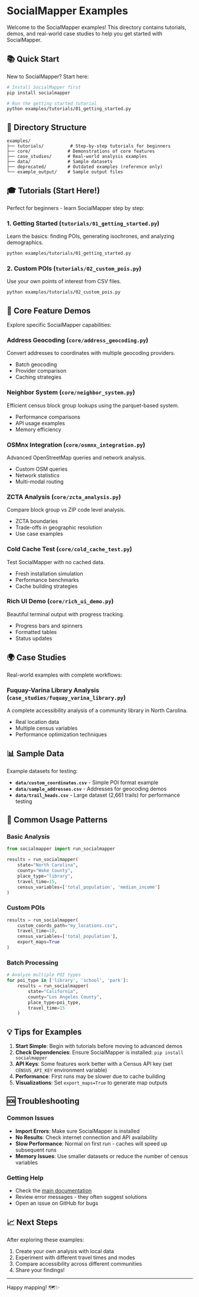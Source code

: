 # SocialMapper Examples

Welcome to the SocialMapper examples! This directory contains tutorials, demos, and real-world case studies to help you get started with SocialMapper.

## 📚 Quick Start

New to SocialMapper? Start here:

```bash
# Install SocialMapper first
pip install socialmapper

# Run the getting started tutorial
python examples/tutorials/01_getting_started.py
```

## 📁 Directory Structure

```
examples/
├── tutorials/          # Step-by-step tutorials for beginners
├── core/              # Demonstrations of core features
├── case_studies/      # Real-world analysis examples
├── data/              # Sample datasets
├── deprecated/        # Outdated examples (reference only)
└── example_output/    # Sample output files
```

## 🎓 Tutorials (Start Here!)

Perfect for beginners - learn SocialMapper step by step:

### 1. **Getting Started** (`tutorials/01_getting_started.py`)
Learn the basics: finding POIs, generating isochrones, and analyzing demographics.

```bash
python examples/tutorials/01_getting_started.py
```

### 2. **Custom POIs** (`tutorials/02_custom_pois.py`)
Use your own points of interest from CSV files.

```bash
python examples/tutorials/02_custom_pois.py
```

## 🔧 Core Feature Demos

Explore specific SocialMapper capabilities:

### **Address Geocoding** (`core/address_geocoding.py`)
Convert addresses to coordinates with multiple geocoding providers.
- Batch geocoding
- Provider comparison
- Caching strategies

### **Neighbor System** (`core/neighbor_system.py`)
Efficient census block group lookups using the parquet-based system.
- Performance comparisons
- API usage examples
- Memory efficiency

### **OSMnx Integration** (`core/osmnx_integration.py`)
Advanced OpenStreetMap queries and network analysis.
- Custom OSM queries
- Network statistics
- Multi-modal routing

### **ZCTA Analysis** (`core/zcta_analysis.py`)
Compare block group vs ZIP code level analysis.
- ZCTA boundaries
- Trade-offs in geographic resolution
- Use case examples

### **Cold Cache Test** (`core/cold_cache_test.py`)
Test SocialMapper with no cached data.
- Fresh installation simulation
- Performance benchmarks
- Cache building strategies

### **Rich UI Demo** (`core/rich_ui_demo.py`)
Beautiful terminal output with progress tracking.
- Progress bars and spinners
- Formatted tables
- Status updates

## 🌍 Case Studies

Real-world examples with complete workflows:

### **Fuquay-Varina Library Analysis** (`case_studies/fuquay_varina_library.py`)
A complete accessibility analysis of a community library in North Carolina.
- Real location data
- Multiple census variables
- Performance optimization techniques

## 📊 Sample Data

Example datasets for testing:

- **`data/custom_coordinates.csv`** - Simple POI format example
- **`data/sample_addresses.csv`** - Addresses for geocoding demos
- **`data/trail_heads.csv`** - Large dataset (2,661 trails) for performance testing

## 🚀 Common Usage Patterns

### Basic Analysis
```python
from socialmapper import run_socialmapper

results = run_socialmapper(
    state="North Carolina",
    county="Wake County",
    place_type="library",
    travel_time=15,
    census_variables=['total_population', 'median_income']
)
```

### Custom POIs
```python
results = run_socialmapper(
    custom_coords_path="my_locations.csv",
    travel_time=10,
    census_variables=['total_population'],
    export_maps=True
)
```

### Batch Processing
```python
# Analyze multiple POI types
for poi_type in ['library', 'school', 'park']:
    results = run_socialmapper(
        state="California",
        county="Los Angeles County",
        place_type=poi_type,
        travel_time=15
    )
```

## 💡 Tips for Examples

1. **Start Simple**: Begin with tutorials before moving to advanced demos
2. **Check Dependencies**: Ensure SocialMapper is installed: `pip install socialmapper`
3. **API Keys**: Some features work better with a Census API key (set `CENSUS_API_KEY` environment variable)
4. **Performance**: First runs may be slower due to cache building
5. **Visualizations**: Set `export_maps=True` to generate map outputs

## 🆘 Troubleshooting

### Common Issues

- **Import Errors**: Make sure SocialMapper is installed
- **No Results**: Check internet connection and API availability
- **Slow Performance**: Normal on first run - caches will speed up subsequent runs
- **Memory Issues**: Use smaller datasets or reduce the number of census variables

### Getting Help

- Check the [main documentation](../docs/)
- Review error messages - they often suggest solutions
- Open an issue on GitHub for bugs

## 📈 Next Steps

After exploring these examples:

1. Create your own analysis with local data
2. Experiment with different travel times and modes
3. Compare accessibility across different communities
4. Share your findings!

---

Happy mapping! 🗺️✨